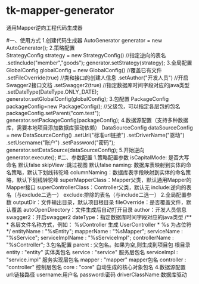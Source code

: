 # tk-mapper-generator
通用Mapper逆向工程代码生成器

#一、使用方式
    1.创建代码生成器
        AutoGenerator generator = new AutoGenerator();
    2.策略配置    
        StrategyConfig strategy = new StrategyConfig()
            //指定逆向的表名
            .setInclude("member","goods");
        generator.setStrategy(strategy);
    3.全局配置
        GlobalConfig globalConfig = new GlobalConfig()
            //覆盖已有文件
            .setFileOverride(true)
            //类和接口的创建人信息
            .setAuthor("开发人员")
            //开启Swagger2接口文档
            .setSwagger2(true)
            //指定数据库时间字段对应的java类型
            .setDateType(DateType.ONLY_DATE);
        generator.setGlobalConfig(globalConfig);
    3.包配置
        PackageConfig packageConfig=new PackageConfig();
        //父级包，可以指定各层包的包名
        packageConfig.setParent("com.test");
        generator.setPackageConfig(packageConfig);
    4.数据源配置（支持多种数据库，需要本地项目添加数据库驱动依赖）
        DataSourceConfig dataSourceConfig = new DataSourceConfig()
            .setUrl("标准url链接")
            .setDriverName("驱动")
            .setUsername("账户")
            .setPassword("密码");
        generator.setDataSource(dataSourceConfig);
    5.开始逆向
        generator.execute();
#二、参数配置
    1.策略配置参数
        isCapitalMode: 是否大写命名 默认false
        skipView :跳过视图 默认false
        naming: 数据库表映射到实体的命名策略，默认下划线转驼峰
        columnNaming：数据库表字段映射到实体的命名策略，默认下划线转驼峰
        superMapperClass：Mapper父类，默认通用Mapper的Mapper接口
        superControllerClass：Controller父类，默认无
        include:逆向的表名（与exclude二选一）
        exclude:排除的表名（与include二选一）
    2.全局配置参数
        outputDir：文件输出目录，默认项目根目录
        fileOverride：是否覆盖文件，默认覆盖
        autoOpenDirectory：文件生成后自动打开目录
        author：开发人员信息
        swagger2：开启swagger2
        dateType：指定数据库时间字段对应的java类型
        /**
         * 各层文件名称方式，例如： %sController 生成 UserController
         * %s 为占位符
         */
        entityName : "%sEntity";
        mapperName : "%sMapper";
        serviceName : "%sService";
        serviceImplName : "%sServiceImpl";
        controllerName : "%sController";
    3.包名配置
        parent : 父包名。如果为空,则生成到项目包 根目录
        entity : "entity" 实体类包名
        service : "service" 服务层包名
        serviceImpl : "service.impl" 服务实现层包名
        mapper : "mapper" mapper包名
        controller : "controller" 控制层包名
        core : "core" 自动生成的核心对象包名
    4.数据源配置
        url:链接路径
        username:用户名
        password:密码
        driverClassName:数据库驱动       
